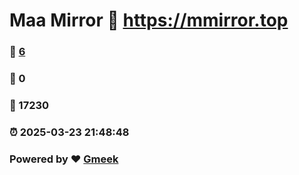 # Maa Mirror :link: https://mmirror.top 
### :page_facing_up: [6](https://mmirror.top/tag.html) 
### :speech_balloon: 0 
### :hibiscus: 17230 
### :alarm_clock: 2025-03-23 21:48:48 
### Powered by :heart: [Gmeek](https://github.com/Meekdai/Gmeek)
